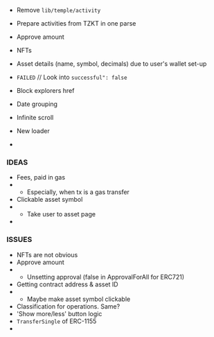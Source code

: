 - Remove `lib/temple/activity`

- Prepare activities from TZKT in one parse
- Approve amount
- NFTs
- Asset details (name, symbol, decimals) due to user's wallet set-up
- `FAILED` // Look into `successful": false`
- Block explorers href
- Date grouping
- Infinite scroll
- New loader
-

### IDEAS
- Fees, paid in gas
- - Especially, when tx is a gas transfer
- Clickable asset symbol
- - Take user to asset page
-

### ISSUES
- NFTs are not obvious
- Approve amount
- - Unsetting approval (false in ApprovalForAll for ERC721)
- Getting contract address & asset ID
- - Maybe make asset symbol clickable
- Classification for operations. Same?
- 'Show more/less' button logic
- `TransferSingle` of ERC-1155
-
